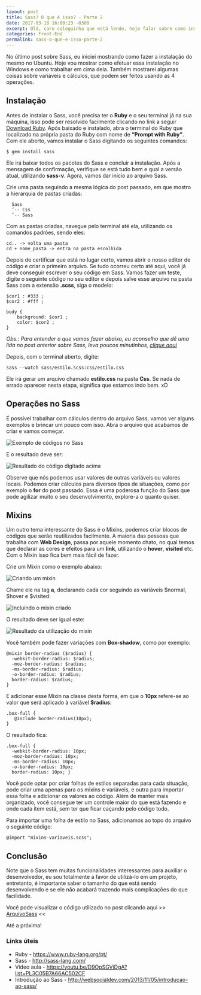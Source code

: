 ```yaml
---
layout: post
title: Sass? O que é isso? - Parte 2
date: 2017-03-18 16:00:23 -0300
excerpt: Olá, caro coleguinha que está lendo, hoje falar sobre como instalar o Sass no Windows e dar continuidade aos tópicos, com uma exploração maior, iniciados no post passado. Você pode acessá-lo clicando aqui > [ Sass? O que é isso? ] (https://ihfernando.github.io/blog/sass-o-que-e-isso)
categories: Front-End
permalink: sass-o-que-e-isso-parte-2
---
```

No último post sobre Sass, eu iniciei mostrando como fazer a instalação do mesmo no Ubuntu. Hoje vou mostrar como efetuar essa instalação no Windows e como trabalhar em cima dela. Também mostrarei algumas coisas sobre variáveis e cálculos, que podem ser feitos usando as 4 operações.

## Instalação
Antes de instalar o Sass, você precisa ter o **Ruby** e o seu terminal já na sua máquina, isso pode ser resolvido facilmente clicando no link a seguir [Download Ruby](https://rubyinstaller.org/downloads/). Após baixado e instalado, abra o terminal do Ruby que localizado na própria pasta do Ruby com nome de **“Prompt with Ruby”**. Com ele aberto, vamos instalar o Sass digitando os seguintes comandos:

	$ gem install sass

Ele irá baixar todos os pacotes do Sass e concluir a instalação. Após a mensagem de confirmação, verifique se está tudo bem e qual a versão atual, utilizando **sass-v**. Agora, vamos dar início ao arquivo Sass. 

Crie uma pasta seguindo a mesma lógica do post passado, em que mostro a hierarquia de pastas criadas:

	  Sass
	  ‘-- Css
	  ‘-- Sass

Com as pastas criadas, navegue pelo terminal até ela, utilizando os comandos padrões, sendo eles:

    cd.. -> volta uma pasta
    cd + nome_pasta -> entra na pasta escolhida

Depois de certificar que está no lugar certo, vamos abrir o nosso editor de código e criar o primeiro arquivo. Se tudo ocorreu certo até aqui, você já deve conseguir escrever o seu código em Sass. 
Vamos fazer um teste, digite o seguinte código no seu editor e depois salve esse arquivo na pasta Sass com a extensão **.scss**, siga o modelo:

    $cor1 : #333 ;
    $cor2 : #fff ;

    body {
        background: $cor1 ; 
        color: $cor2 ;
    }
	
*Obs.: Para entender o que vamos fazer abaixo, eu aconselho que dê uma lida no post anterior sobre Sass, leva poucos minutinhos, [clique aqui]( https://ihfernando.github.io/blog/sass-o-que-e-isso)*

Depois, com o terminal aberto, digite:
    
    sass --watch sass/estilo.scss:css/estilo.css

Ele irá gerar um arquivo chamado **estilo.css** na pasta **Css**. Se nada de errado aparecer nesta etapa, significa que estamos indo bem. xD

## Operações no Sass

É possível trabalhar com cálculos dentro do arquivo Sass, vamos ver alguns exemplos e brincar um pouco com isso. Abra o arquivo que acabamos de criar e vamos começar.

<img src="http://i.imgur.com/3FKZXFE.png" alt="Exemplo de códigos no Sass" />

E o resultado deve ser:
 
<img src="http://i.imgur.com/7OXvY3h.png" alt="Resultado do código digitado acima" />
 
Observe que nós podemos usar valores de outras variáveis ou valores locais.
Podemos criar cálculos para diversos tipos de situações, como por exemplo o **for** do post passado. Essa é uma poderosa função do Sass que pode agilizar muito o seu desenvolvimento, explore-a o quanto quiser.

## Mixins

Um outro tema interessante do Sass é o Mixins, podemos criar blocos de códigos que serão reutilizados facilmente. A maioria das pessoas que trabalha com **Web Design**, passa por aquele momento chato, no qual temos que declarar as cores e efeitos para um **link**, utilizando o **hover**, **visited** etc. Com o Mixin isso fica bem mais fácil de fazer.

Crie um Mixin como o exemplo abaixo:

<img src="http://i.imgur.com/sddcFr2.png" alt="Criando um mixin" />

Chame ele na tag **a**, declarando cada cor seguindo as variáveis $normal, $hover e $visited:

<img src="http://i.imgur.com/awkDzmX.png" alt="Incluindo o mixin criado" />

O resultado deve ser igual este: 
 
<img src="http://i.imgur.com/uUGIKkv.png" alt="Resultado da utilização do mixin" />

Você também pode fazer variações com **Box-shadow**, como por exemplo:
    
    @mixin border-radius ($radius) {
      -webkit-border-radius: $radius;
      -moz-border-radius: $radius;
      -ms-border-radius: $radius;
      -o-border-radius: $radius;
      border-radius: $radius;
    }
    
E adicionar esse Mixin na classe desta forma, em que o **10px** refere-se ao valor que será aplicado à variável **$radius**:
  
    .box-full {
       @include border-radius(10px);
    }

O resultado fica:

    .box-full {
      -webkit-border-radius: 10px;
      -moz-border-radius: 10px;
      -ms-border-radius: 10px;
      -o-border-radius: 10px;
      border-radius: 10px; }

Você pode optar por criar folhas de estilos separadas para cada situação, pode criar uma apenas para os mixins e variáveis, e outra para importar essa folha e adicionar os valores ao código. Além de manter mais organizado, você consegue ter um controle maior do que está fazendo e onde cada item está, sem ter que ficar caçando pelo código todo.

Para importar uma folha de estilo no Sass, adicionamos ao topo do arquivo o seguinte código:
    
    @import "mixins-variaveis.scss";

## Conclusão

Note que o Sass tem muitas funcionalidades interessantes para auxiliar o desenvolvedor, eu sou totalmente a favor de utilizá-lo em um projeto, entretanto, é importante saber o tamanho do que está sendo desenvolvendo e se ele não acabará trazendo mais complicações do que facilidade.

Você pode visualizar o código utilizado no post clicando aqui >> [ArquivoSass]( http://codepen.io/ihFernando/pen/KWZwEK) <<

Até a próxima!

### Links úteis

* Ruby - https://www.ruby-lang.org/pt/
* Sass - http://sass-lang.com/
* Vídeo aula - https://youtu.be/D9OpSGViDgA?list=PL3C05B7A66AC502CF
* Introdução ao Sass - http://websocialdev.com/2013/11/05/introducao-ao-sass/
